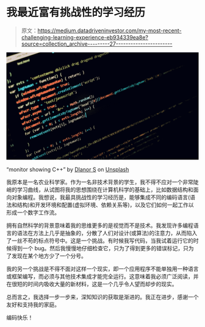# 我最近富有挑战性的学习经历

> 原文：<https://medium.datadriveninvestor.com/my-most-recent-challenging-learning-experience-eb934339ea8e?source=collection_archive---------27----------------------->

![](img/bbf0327881c2978763c53dcc1d654675.png)

“monitor showing C++” by [Dlanor S](https://unsplash.com/@dlanor_s?utm_source=medium&utm_medium=referral) on [Unsplash](https://unsplash.com?utm_source=medium&utm_medium=referral)

我原本是一名农业科学家。作为一名非技术背景的学生，我不得不应对一个非常陡峭的学习曲线，从试图将我的思想围绕在计算机科学的基础上，比如数据结构和面向对象编程。我想说，我最具挑战性的学习经历是，能够集成不同的编码语言(语法和结构)和开发环境和配置(虚拟环境、依赖关系等)，以及它们如何一起工作以形成一个数字工作流。

拥有自然科学的背景意味着我的思维更多的是视觉而不是技术。我发现许多编程语言的语法在方法上几乎是抽象的，分散了人们对设计(或算法)的注意力，从而陷入了一丝不苟的标点符号中。这是一个挑战。有时候我写代码，当我试着运行它的时候得到一个 bug。然后我慢慢地仔细检查它，只为了得到更多的错误标记，只为了发现在某个地方少了一个分号。

我的另一个挑战是不得不面对这样一个现实，即一个应用程序不能单独用一种语言或框架编写，而必须与其他技术集成才能完全运行。这意味着我必须广泛阅读，并在很短的时间内吸收大量的新材料，这是一个几乎令人望而却步的现实。

总而言之，我选择一步一步来，深知知识的获取是渐进的。我正在进步，感谢一个友好和支持我的家庭。

编码快乐！